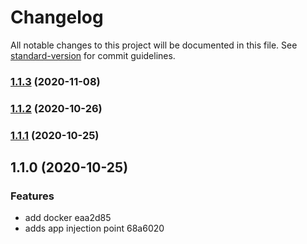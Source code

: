 # Changelog

All notable changes to this project will be documented in this file. See [standard-version](https://github.com/conventional-changelog/standard-version) for commit guidelines.

### [1.1.3](https://github.com/gebhartn/node-boilerplate/compare/v1.1.2...v1.1.3) (2020-11-08)

### [1.1.2](https://github.com/gebhartn/node-boilerplate/compare/v1.1.1...v1.1.2) (2020-10-26)

### [1.1.1](///compare/v1.1.0...v1.1.1) (2020-10-25)

## 1.1.0 (2020-10-25)


### Features

* add docker eaa2d85
* adds app injection point 68a6020
